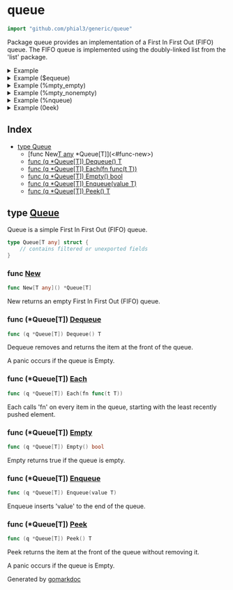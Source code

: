 <!-- Code generated by gomarkdoc. DO NOT EDIT -->

# queue

```go
import "github.com/phial3/generic/queue"
```

Package queue provides an implementation of a First In First Out \(FIFO\) queue\. The FIFO queue is implemented using the doubly\-linked list from the 'list' package\.

<details><summary>Example</summary>
<p>

```go
{
	q := New[int]()
	q.Enqueue(1)
	q.Enqueue(2)

	q.Each(func(i int) {
		fmt.Println(i)
	})

}
```

#### Output

```
1
2
```

</p>
</details>

<details><summary>Example ($equeue)</summary>
<p>

```go
{
	q := New[int]()
	q.Enqueue(1)

	fmt.Println(q.Dequeue())

}
```

#### Output

```
1
```

</p>
</details>

<details><summary>Example (%mpty_empty)</summary>
<p>

```go
{
	q := New[int]()

	fmt.Println(q.Empty())

}
```

#### Output

```
true
```

</p>
</details>

<details><summary>Example (%mpty_nonempty)</summary>
<p>

```go
{
	q := New[int]()
	q.Enqueue(1)

	fmt.Println(q.Empty())

}
```

#### Output

```
false
```

</p>
</details>

<details><summary>Example (%nqueue)</summary>
<p>

```go
{
	q := New[int]()
	q.Enqueue(1)
}
```

</p>
</details>

<details><summary>Example (0eek)</summary>
<p>

```go
{
	q := New[int]()
	q.Enqueue(1)

	fmt.Println(q.Peek())

}
```

#### Output

```
1
```

</p>
</details>

## Index

- [type Queue](<#type-queue>)
  - [func New[T any]() *Queue[T]](<#func-new>)
  - [func (q *Queue[T]) Dequeue() T](<#func-queuet-dequeue>)
  - [func (q *Queue[T]) Each(fn func(t T))](<#func-queuet-each>)
  - [func (q *Queue[T]) Empty() bool](<#func-queuet-empty>)
  - [func (q *Queue[T]) Enqueue(value T)](<#func-queuet-enqueue>)
  - [func (q *Queue[T]) Peek() T](<#func-queuet-peek>)


## type [Queue](<https://github.com/phial3/generic/blob/master/queue/queue.go#L11-L13>)

Queue is a simple First In First Out \(FIFO\) queue\.

```go
type Queue[T any] struct {
    // contains filtered or unexported fields
}
```

### func [New](<https://github.com/phial3/generic/blob/master/queue/queue.go#L16>)

```go
func New[T any]() *Queue[T]
```

New returns an empty First In First Out \(FIFO\) queue\.

### func \(\*Queue\[T\]\) [Dequeue](<https://github.com/phial3/generic/blob/master/queue/queue.go#L30>)

```go
func (q *Queue[T]) Dequeue() T
```

Dequeue removes and returns the item at the front of the queue\.

A panic occurs if the queue is Empty\.

### func \(\*Queue\[T\]\) [Each](<https://github.com/phial3/generic/blob/master/queue/queue.go#L51>)

```go
func (q *Queue[T]) Each(fn func(t T))
```

Each calls 'fn' on every item in the queue\, starting with the least recently pushed element\.

### func \(\*Queue\[T\]\) [Empty](<https://github.com/phial3/generic/blob/master/queue/queue.go#L45>)

```go
func (q *Queue[T]) Empty() bool
```

Empty returns true if the queue is empty\.

### func \(\*Queue\[T\]\) [Enqueue](<https://github.com/phial3/generic/blob/master/queue/queue.go#L23>)

```go
func (q *Queue[T]) Enqueue(value T)
```

Enqueue inserts 'value' to the end of the queue\.

### func \(\*Queue\[T\]\) [Peek](<https://github.com/phial3/generic/blob/master/queue/queue.go#L40>)

```go
func (q *Queue[T]) Peek() T
```

Peek returns the item at the front of the queue without removing it\.

A panic occurs if the queue is Empty\.



Generated by [gomarkdoc](<https://github.com/princjef/gomarkdoc>)
